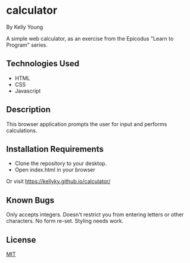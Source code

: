 # calculator
By Kelly Young

A simple web calculator, as an exercise from the Epicodus "Learn to Program" series. 

## Technologies Used
* HTML
* CSS
* Javascript 

## Description
This browser application prompts the user for input and performs calculations. 

## Installation Requirements
* Clone the repository to your desktop.
* Open index.html in your browser

Or visit https://kellyky.github.io/calculator/

## Known Bugs
Only accepts integers. Doesn't restrict you from entering letters or other characters. No form re-set. Styling needs work. 

## License
[MIT](https://choosealicense.com/licenses/mit/#)
